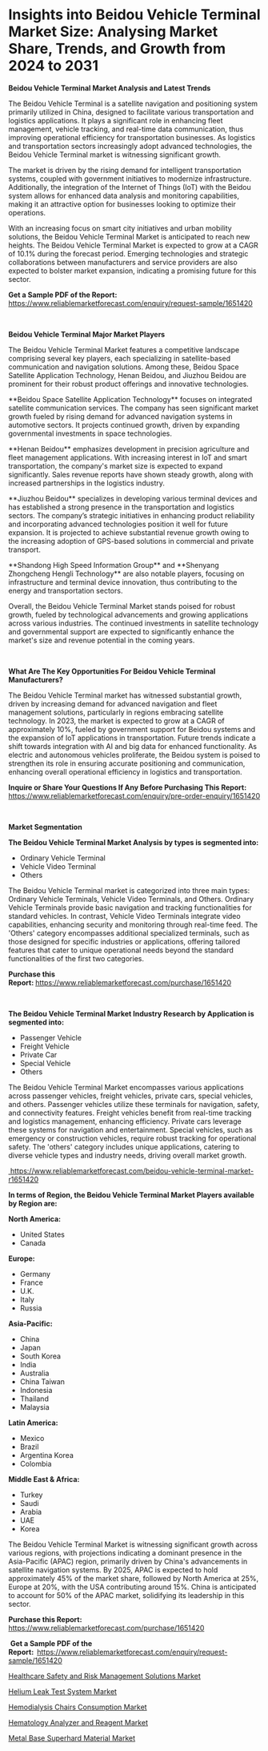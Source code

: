<p><h1>Insights into Beidou Vehicle Terminal Market Size: Analysing Market Share, Trends, and Growth from 2024 to 2031</h1></p><p><strong>Beidou Vehicle Terminal Market Analysis and Latest Trends</strong></p>
<p><p>The Beidou Vehicle Terminal is a satellite navigation and positioning system primarily utilized in China, designed to facilitate various transportation and logistics applications. It plays a significant role in enhancing fleet management, vehicle tracking, and real-time data communication, thus improving operational efficiency for transportation businesses. As logistics and transportation sectors increasingly adopt advanced technologies, the Beidou Vehicle Terminal market is witnessing significant growth.</p><p>The market is driven by the rising demand for intelligent transportation systems, coupled with government initiatives to modernize infrastructure. Additionally, the integration of the Internet of Things (IoT) with the Beidou system allows for enhanced data analysis and monitoring capabilities, making it an attractive option for businesses looking to optimize their operations. </p><p>With an increasing focus on smart city initiatives and urban mobility solutions, the Beidou Vehicle Terminal Market is anticipated to reach new heights. The Beidou Vehicle Terminal Market is expected to grow at a CAGR of 10.1% during the forecast period. Emerging technologies and strategic collaborations between manufacturers and service providers are also expected to bolster market expansion, indicating a promising future for this sector.</p></p>
<p><strong>Get a Sample PDF of the Report:&nbsp;</strong> <a href="https://www.reliablemarketforecast.com/enquiry/request-sample/1651420?utm_campaign=1134&utm_medium=2&utm_source=Github&utm_content=ia&utm_term=08122024&utm_id=beidou-vehicle-terminal">https://www.reliablemarketforecast.com/enquiry/request-sample/1651420</a></p>
<p>&nbsp;</p>
<p><strong>Beidou Vehicle Terminal Major Market Players</strong></p>
<p><p>The Beidou Vehicle Terminal Market features a competitive landscape comprising several key players, each specializing in satellite-based communication and navigation solutions. Among these, Beidou Space Satellite Application Technology, Henan Beidou, and Jiuzhou Beidou are prominent for their robust product offerings and innovative technologies.</p><p>**Beidou Space Satellite Application Technology** focuses on integrated satellite communication services. The company has seen significant market growth fueled by rising demand for advanced navigation systems in automotive sectors. It projects continued growth, driven by expanding governmental investments in space technologies.</p><p>**Henan Beidou** emphasizes development in precision agriculture and fleet management applications. With increasing interest in IoT and smart transportation, the company's market size is expected to expand significantly. Sales revenue reports have shown steady growth, along with increased partnerships in the logistics industry.</p><p>**Jiuzhou Beidou** specializes in developing various terminal devices and has established a strong presence in the transportation and logistics sectors. The company’s strategic initiatives in enhancing product reliability and incorporating advanced technologies position it well for future expansion. It is projected to achieve substantial revenue growth owing to the increasing adoption of GPS-based solutions in commercial and private transport.</p><p>**Shandong High Speed Information Group** and **Shenyang Zhongcheng Hengli Technology** are also notable players, focusing on infrastructure and terminal device innovation, thus contributing to the energy and transportation sectors.</p><p>Overall, the Beidou Vehicle Terminal Market stands poised for robust growth, fueled by technological advancements and growing applications across various industries. The continued investments in satellite technology and governmental support are expected to significantly enhance the market's size and revenue potential in the coming years.</p></p>
<p>&nbsp;</p>
<p><strong>What Are The Key Opportunities For Beidou Vehicle Terminal Manufacturers?</strong></p>
<p><p>The Beidou Vehicle Terminal market has witnessed substantial growth, driven by increasing demand for advanced navigation and fleet management solutions, particularly in regions embracing satellite technology. In 2023, the market is expected to grow at a CAGR of approximately 10%, fueled by government support for Beidou systems and the expansion of IoT applications in transportation. Future trends indicate a shift towards integration with AI and big data for enhanced functionality. As electric and autonomous vehicles proliferate, the Beidou system is poised to strengthen its role in ensuring accurate positioning and communication, enhancing overall operational efficiency in logistics and transportation.</p></p>
<p><strong>Inquire or Share Your Questions If Any Before Purchasing This Report:</strong> <a href="https://www.reliablemarketforecast.com/enquiry/pre-order-enquiry/1651420?utm_campaign=1134&utm_medium=2&utm_source=Github&utm_content=ia&utm_term=08122024&utm_id=beidou-vehicle-terminal">https://www.reliablemarketforecast.com/enquiry/pre-order-enquiry/1651420</a></p>
<p>&nbsp;</p>
<p><strong>Market Segmentation</strong></p>
<p><strong>The Beidou Vehicle Terminal Market Analysis by types is segmented into:</strong></p>
<p><ul><li>Ordinary Vehicle Terminal</li><li>Vehicle Video Terminal</li><li>Others</li></ul></p>
<p><p>The Beidou Vehicle Terminal market is categorized into three main types: Ordinary Vehicle Terminals, Vehicle Video Terminals, and Others. Ordinary Vehicle Terminals provide basic navigation and tracking functionalities for standard vehicles. In contrast, Vehicle Video Terminals integrate video capabilities, enhancing security and monitoring through real-time feed. The 'Others' category encompasses additional specialized terminals, such as those designed for specific industries or applications, offering tailored features that cater to unique operational needs beyond the standard functionalities of the first two categories.</p></p>
<p><strong>Purchase this Report:&nbsp;</strong><a href="https://www.reliablemarketforecast.com/purchase/1651420?utm_campaign=1134&utm_medium=2&utm_source=Github&utm_content=ia&utm_term=08122024&utm_id=beidou-vehicle-terminal">https://www.reliablemarketforecast.com/purchase/1651420</a></p>
<p>&nbsp;</p>
<p><strong>The Beidou Vehicle Terminal Market Industry Research by Application is segmented into:</strong></p>
<p><ul><li>Passenger Vehicle</li><li>Freight Vehicle</li><li>Private Car</li><li>Special Vehicle</li><li>Others</li></ul></p>
<p><p>The Beidou Vehicle Terminal Market encompasses various applications across passenger vehicles, freight vehicles, private cars, special vehicles, and others. Passenger vehicles utilize these terminals for navigation, safety, and connectivity features. Freight vehicles benefit from real-time tracking and logistics management, enhancing efficiency. Private cars leverage these systems for navigation and entertainment. Special vehicles, such as emergency or construction vehicles, require robust tracking for operational safety. The 'others' category includes unique applications, catering to diverse vehicle types and industry needs, driving overall market growth.</p></p>
<p><a href="https://www.reliablemarketforecast.com/beidou-vehicle-terminal-market-r1651420?utm_campaign=1134&utm_medium=2&utm_source=Github&utm_content=ia&utm_term=08122024&utm_id=beidou-vehicle-terminal">&nbsp;https://www.reliablemarketforecast.com/beidou-vehicle-terminal-market-r1651420</a></p>
<p><strong>In terms of Region, the Beidou Vehicle Terminal Market Players available by Region are:</strong></p>
<p>
    <p> <strong> North America: </strong>
        <ul>
            <li>United States</li>
            <li>Canada</li>
        </ul>
        </p> 
    <p> <strong> Europe: </strong>
        <ul>
            <li>Germany</li>
            <li>France</li>
            <li>U.K.</li>
            <li>Italy</li>
            <li>Russia</li>
        </ul>
        </p> 
    <p> <strong> Asia-Pacific: </strong>
        <ul>
            <li>China</li>
            <li>Japan</li>
            <li>South Korea</li>
            <li>India</li>
            <li>Australia</li>
            <li>China Taiwan</li>
            <li>Indonesia</li>
            <li>Thailand</li>
            <li>Malaysia</li>
        </ul>
        </p> 
    <p> <strong> Latin America: </strong>
        <ul>
            <li>Mexico</li>
            <li>Brazil</li>
            <li>Argentina Korea</li>
            <li>Colombia</li>
        </ul>
        </p> 
    <p> <strong> Middle East & Africa: </strong>
        <ul>
            <li>Turkey</li>
            <li>Saudi</li>
            <li>Arabia</li>
            <li>UAE</li>
            <li>Korea</li>
        </ul>
    </p>
    </p>
<p><p>The Beidou Vehicle Terminal Market is witnessing significant growth across various regions, with projections indicating a dominant presence in the Asia-Pacific (APAC) region, primarily driven by China's advancements in satellite navigation systems. By 2025, APAC is expected to hold approximately 45% of the market share, followed by North America at 25%, Europe at 20%, with the USA contributing around 15%. China is anticipated to account for 50% of the APAC market, solidifying its leadership in this sector.</p></p>
<p><strong>Purchase this Report: </strong><a href="https://www.reliablemarketforecast.com/purchase/1651420?utm_campaign=1134&utm_medium=2&utm_source=Github&utm_content=ia&utm_term=08122024&utm_id=beidou-vehicle-terminal">https://www.reliablemarketforecast.com/purchase/1651420</a></p>
<p>&nbsp;<strong>Get a Sample PDF of the Report:&nbsp;&nbsp;</strong><a href="https://www.reliablemarketforecast.com/enquiry/request-sample/1651420?utm_campaign=1134&utm_medium=2&utm_source=Github&utm_content=ia&utm_term=08122024&utm_id=beidou-vehicle-terminal">https://www.reliablemarketforecast.com/enquiry/request-sample/1651420</a></p>
<p><strong></strong></p>
<p><p><a href="https://www.linkedin.com/pulse/compreh-proposis-fbaif?utm_campaign=1134&utm_medium=2&utm_source=Github&utm_content=ia&utm_term=08122024&utm_id=beidou-vehicle-terminal">Healthcare Safety and Risk Management Solutions Market</a></p><p><a href="https://www.linkedin.com/pulse/helium-leak-test-system-market-research-future-outlook-forecasted-rknne?utm_campaign=1134&utm_medium=2&utm_source=Github&utm_content=ia&utm_term=08122024&utm_id=beidou-vehicle-terminal">Helium Leak Test System Market</a></p><p><a href="https://www.linkedin.com/pulse/current-state-hemodialysis-chairs-consumption-market-size-qcx7e?utm_campaign=1134&utm_medium=2&utm_source=Github&utm_content=ia&utm_term=08122024&utm_id=beidou-vehicle-terminal">Hemodialysis Chairs Consumption Market</a></p><p><a href="https://www.linkedin.com/pulse/revenue-analysis-hematology-analyzer-reagent-market-projected-durfe?utm_campaign=1134&utm_medium=2&utm_source=Github&utm_content=ia&utm_term=08122024&utm_id=beidou-vehicle-terminal">Hematology Analyzer and Reagent Market</a></p><p><a href="https://github.com/BryceTownsendr/Market-Research-Report-List-7/blob/main/metal-base-superhard-material-market.md?utm_campaign=1134&utm_medium=2&utm_source=Github&utm_content=ia&utm_term=08122024&utm_id=beidou-vehicle-terminal">Metal Base Superhard Material Market</a></p></p>